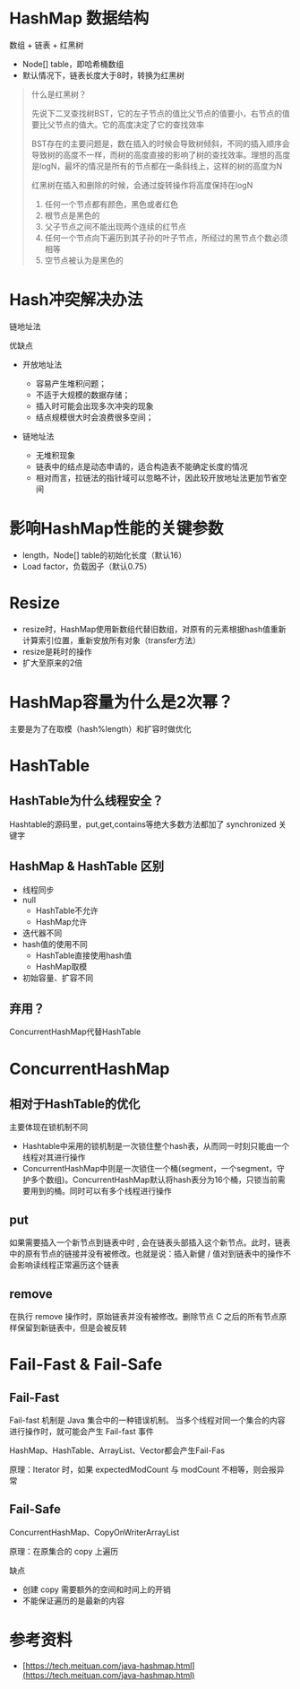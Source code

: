 # HashMap 数据结构

数组 + 链表 + 红黑树

- Node[] table，即哈希桶数组
- 默认情况下，链表长度大于8时，转换为红黑树

> 什么是红黑树？
> 
> 先说下二叉查找树BST，它的左子节点的值比父节点的值要小，右节点的值要比父节点的值大。它的高度决定了它的查找效率
> 
> BST存在的主要问题是，数在插入的时候会导致树倾斜，不同的插入顺序会导致树的高度不一样，而树的高度直接的影响了树的查找效率。理想的高度是logN，最坏的情况是所有的节点都在一条斜线上，这样的树的高度为N
> 
> 红黑树在插入和删除的时候，会通过旋转操作将高度保持在logN
> 
> 1. 任何一个节点都有颜色，黑色或者红色
> 2. 根节点是黑色的
> 3. 父子节点之间不能出现两个连续的红节点
> 4. 任何一个节点向下遍历到其子孙的叶子节点，所经过的黑节点个数必须相等
> 5. 空节点被认为是黑色的

# Hash冲突解决办法

链地址法

优缺点

- 开放地址法
	- 容易产生堆积问题；
	- 不适于大规模的数据存储；
	- 插入时可能会出现多次冲突的现象
	- 结点规模很大时会浪费很多空间；

- 链地址法
	- 无堆积现象
	- 链表中的结点是动态申请的，适合构造表不能确定长度的情况
	- 相对而言，拉链法的指针域可以忽略不计，因此较开放地址法更加节省空间

# 影响HashMap性能的关键参数

- length，Node[] table的初始化长度（默认16）
- Load factor，负载因子（默认0.75）

# Resize

- resize时，HashMap使用新数组代替旧数组，对原有的元素根据hash值重新计算索引位置，重新安放所有对象（transfer方法）
- resize是耗时的操作
- 扩大至原来的2倍

# HashMap容量为什么是2次幂？

主要是为了在取模（hash%length）和扩容时做优化

# HashTable

## HashTable为什么线程安全？

Hashtable的源码里，put,get,contains等绝大多数方法都加了 synchronized 关键字

## HashMap & HashTable 区别

- 线程同步
- null
	- HashTable不允许
	- HashMap允许
- 迭代器不同
- hash值的使用不同
	- HashTable直接使用hash值
	- HashMap取模
- 初始容量、扩容不同

## 弃用？

ConcurrentHashMap代替HashTable

# ConcurrentHashMap

## 相对于HashTable的优化

主要体现在锁机制不同

- Hashtable中采用的锁机制是一次锁住整个hash表，从而同一时刻只能由一个线程对其进行操作
- ConcurrentHashMap中则是一次锁住一个桶(segment，一个segment，守护多个数组)。ConcurrentHashMap默认将hash表分为16个桶，只锁当前需要用到的桶。同时可以有多个线程进行操作

## put

如果需要插入一个新节点到链表中时 , 会在链表头部插入这个新节点。此时，链表中的原有节点的链接并没有被修改。也就是说：插入新健 / 值对到链表中的操作不会影响读线程正常遍历这个链表

## remove

在执行 remove 操作时，原始链表并没有被修改。删除节点 C 之后的所有节点原样保留到新链表中，但是会被反转

# Fail-Fast & Fail-Safe

## Fail-Fast

Fail-fast 机制是 Java 集合中的一种错误机制。 当多个线程对同一个集合的内容进行操作时，就可能会产生 Fail-fast 事件

HashMap、HashTable、ArrayList、Vector都会产生Fail-Fas

原理：Iterator 时，如果 expectedModCount 与 modCount 不相等，则会报异常

## Fail-Safe

ConcurrentHashMap、CopyOnWriterArrayList

原理：在原集合的 copy 上遍历

缺点

- 创建 copy 需要额外的空间和时间上的开销
- 不能保证遍历的是最新的内容

# 参考资料

- [https://tech.meituan.com/java-hashmap.html](https://tech.meituan.com/java-hashmap.html)